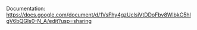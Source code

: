 Documentation: https://docs.google.com/document/d/1VsFhy4gzUclsiVtDDoFbv8WlbkC5hlgV6bQGIs0-N_A/edit?usp=sharing
